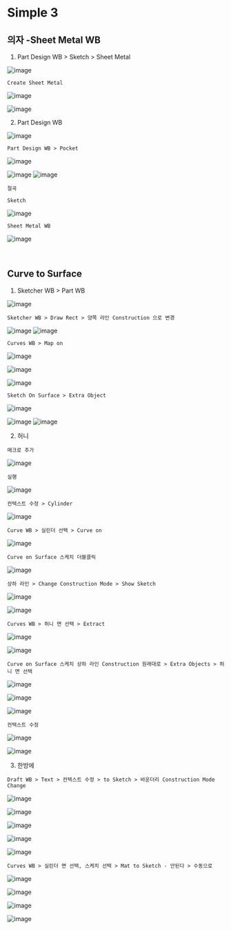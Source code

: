 Simple 3
============

의자 -Sheet Metal WB
---------------------

1. Part Design WB > Sketch > Sheet Metal

![image](https://user-images.githubusercontent.com/30430227/143241637-16f0bf65-74d1-49d1-bc14-3276e2dabe5e.png)

`Create Sheet Metal`

![image](https://user-images.githubusercontent.com/30430227/143241733-584b6d24-a38b-4f7d-9b41-f1323e6431c6.png)

![image](https://user-images.githubusercontent.com/30430227/143241766-2c97e9f3-4356-4b1f-8f8c-2bf85a68953d.png)

2. Part Design WB

![image](https://user-images.githubusercontent.com/30430227/143243309-36c8393d-0211-49bb-b59f-9801c05d925c.png)

`Part Design WB > Pocket`

![image](https://user-images.githubusercontent.com/30430227/143243346-6e4d539f-72ec-4953-ba74-c182f1346c2d.png)

![image](https://user-images.githubusercontent.com/30430227/143244754-5bc7664d-b6a1-4ebe-8acb-f09e0d940f3e.png)
![image](https://user-images.githubusercontent.com/30430227/143245731-7bf95927-67e1-48c3-a3ad-f055a5e91680.png)

`절곡`

`Sketch` 

![image](https://user-images.githubusercontent.com/30430227/143246038-6a66dda0-399f-48ca-8707-910a4378c649.png)

`Sheet Metal WB`

![image](https://user-images.githubusercontent.com/30430227/143246130-69717967-5428-4d39-b8b5-dee3639bc144.png)

<br>

Curve to Surface
------------------

1. Sketcher WB > Part WB

![image](https://user-images.githubusercontent.com/30430227/143313772-da1064a5-4427-40e2-a77e-8e0385742584.png)

`Sketcher WB > Draw Rect > 양쪽 라인 Construction 으로 변경`

![image](https://user-images.githubusercontent.com/30430227/143314086-82f26e56-778e-4c2f-9827-c63faf8eff5c.png)
![image](https://user-images.githubusercontent.com/30430227/143314105-53816d9a-4e00-4f5a-8221-300004766968.png)

`Curves WB > Map on`

![image](https://user-images.githubusercontent.com/30430227/143314224-24ad45fa-55b5-4603-833c-dec9078db014.png)

![image](https://user-images.githubusercontent.com/30430227/143314257-561861b6-0aa4-49dc-95eb-371a5c3ec49f.png)

![image](https://user-images.githubusercontent.com/30430227/143314283-b2074fea-920e-468a-8f43-2b450732d366.png)

`Sketch On Surface > Extra Object`

![image](https://user-images.githubusercontent.com/30430227/143315930-d2800bff-b0cd-4125-93ff-cfc740d41f5f.png)

![image](https://user-images.githubusercontent.com/30430227/143315873-62ca6555-52e9-43ff-8c61-7f1b005d791d.png)
![image](https://user-images.githubusercontent.com/30430227/143315890-c6d41dde-8811-4385-aa84-bae785d0e0b2.png)

2. 허니

`매크로 추가`

![image](https://user-images.githubusercontent.com/30430227/143315494-9219f1e2-fec3-4218-b30d-cdc059ceb26b.png)

`실행`

![image](https://user-images.githubusercontent.com/30430227/143316102-f51a3f66-e3b8-427f-8c60-a053857b89c9.png)

`컨텍스트 수정 > Cylinder`

![image](https://user-images.githubusercontent.com/30430227/143316594-1d26db22-5cbd-4755-ac69-4b07ed3de978.png)

`Curve WB > 실린더 선택 > Curve on`

![image](https://user-images.githubusercontent.com/30430227/143316759-7e3d1dc0-43b7-49dc-96d4-4b81727df6bd.png)

`Curve on Surface 스케치 더블클릭`

![image](https://user-images.githubusercontent.com/30430227/143316830-1701d910-8f44-437f-a3d9-db6676417792.png)

`상하 라인 > Change Construction Mode > Show Sketch`

![image](https://user-images.githubusercontent.com/30430227/143317273-c6771ade-49ba-45b7-9681-09602535c650.png)

![image](https://user-images.githubusercontent.com/30430227/143317217-ac1a15e7-901b-4fcc-9d92-89e13c38ebaf.png)

`Curves WB > 허니 면 선택 > Extract`

![image](https://user-images.githubusercontent.com/30430227/143317644-e57e4554-7c0c-4e53-90a9-19eb39a2828f.png)

![image](https://user-images.githubusercontent.com/30430227/143317693-c6d1b615-2938-4fbc-94c2-cd4e2227ae09.png)

`Curve on Surface 스케치 상하 라인 Construction 원래대로 > Extra Objects > 허니 면 선택`

![image](https://user-images.githubusercontent.com/30430227/143317930-794ec20f-fdb0-4160-9d21-95167dc0a24e.png)

![image](https://user-images.githubusercontent.com/30430227/143317956-147c51b1-88f8-4641-9c0e-044301368ce0.png)

![image](https://user-images.githubusercontent.com/30430227/143317995-6b22a665-ef8c-4aa4-a615-0e98705306d3.png)

`컨텍스트 수정`

![image](https://user-images.githubusercontent.com/30430227/143318084-ed6e4eb1-b923-4bdd-8c27-d0a3f9657875.png)

![image](https://user-images.githubusercontent.com/30430227/143318113-d74b0fe3-7ff7-4794-9dbc-081521780e91.png)

3. 한방에 

`Draft WB > Text > 컨텍스트 수정 > to Sketch > 바운더리 Construction Mode Change`

![image](https://user-images.githubusercontent.com/30430227/143319623-fc654466-9b89-46bf-9547-1f6eccbaae4c.png)

![image](https://user-images.githubusercontent.com/30430227/143319685-3e90452c-3bc3-47cb-a205-776d65d3e2f9.png)

![image](https://user-images.githubusercontent.com/30430227/143319762-12da1a8a-0ad6-4387-9b12-025cabb8343b.png)

![image](https://user-images.githubusercontent.com/30430227/143319785-9e2f73b3-b69d-405b-8cc5-59dfb58c6b87.png)

![image](https://user-images.githubusercontent.com/30430227/143320028-47b14c4b-1fff-4006-b099-26fb8243c687.png)


`Curves WB > 실린더 면 선택, 스케치 선택 > Mat to Sketch - 안된다 > 수동으로 `

![image](https://user-images.githubusercontent.com/30430227/143320537-4cc27310-e471-4b66-9ba8-2c517fed13f3.png)

![image](https://user-images.githubusercontent.com/30430227/143320568-f43a4ab1-5637-419b-a563-95195d348fc4.png)

![image](https://user-images.githubusercontent.com/30430227/143320325-78125ab1-a7a5-47f4-b589-f8dc0d89d1ed.png)

![image](https://user-images.githubusercontent.com/30430227/143320679-4c3a2063-a5a7-41ec-94d9-48335c77198b.png)
